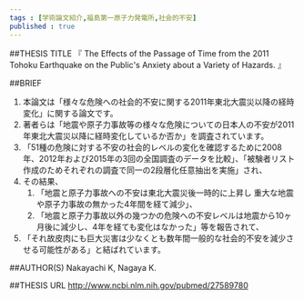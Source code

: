 ```yaml
--- 
tags : [学術論文紹介,福島第一原子力発電所,社会的不安] 
published : true
---
```


##THESIS TITLE
『
The Effects of the Passage of Time from the 2011 Tohoku Earthquake on the Public's Anxiety about a Variety of Hazards.
』
  
##BRIEF
1. 本論文は「様々な危険への社会的不安に関する2011年東北大震災以降の経時変化」に関する論文です。
1. 著者らは「地震や原子力事故等の様々な危険についての日本人の不安が2011年東北大震災以降に経時変化しているか否か」を調査されています。
1. 「51種の危険に対する不安の社会的レベルの変化を確認するために2008年、2012年および2015年の3回の全国調査のデータを比較」、「被験者リスト作成のためそれぞれの調査で同一の2段層化任意抽出を実施」され、
1. その結果、
	1. 「地震と原子力事故への不安は東北大震災後一時的に上昇し 重大な地震や原子力事故の無かった4年間を経て減少」、
	1. 「地震と原子力事故以外の幾つかの危険への不安レベルは地震から10ヶ月後に減少し、4年を経ても変化はなかった」等を報告されて、
1. 「それ故皮肉にも巨大災害は少なくとも数年間一般的な社会的不安を減少させる可能性がある」と結ばれています。



##AUTHOR(S)
Nakayachi K, Nagaya K.
  
##THESIS URL
[
http://www.ncbi.nlm.nih.gov/pubmed/27589780
](
http://www.ncbi.nlm.nih.gov/pubmed/27589780
)